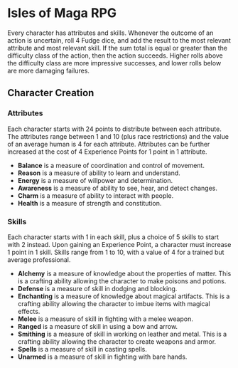 Isles of Maga RPG
=================

Every character has attributes and skills. Whenever the outcome of an action is uncertain, roll 4 Fudge dice, and add the result to the most relevant attribute and most relevant skill. If the sum total is equal or greater than the difficulty class of the action, then the action succeeds. Higher rolls above the difficulty class are more impressive successes, and lower rolls below are more damaging failures.

Character Creation
------------------

### Attributes

Each character starts with 24 points to distribute between each attribute. The attributes range between 1 and 10 (plus race restrictions) and the value of an average human is 4 for each attribute. Attributes can be further increased at the cost of 4 Experience Points for 1 point in 1 attribute.

- **Balance** is a measure of coordination and control of movement.
- **Reason** is a measure of ability to learn and understand.
- **Energy** is a measure of willpower and determination.
- **Awareness** is a measure of ability to see, hear, and detect changes.
- **Charm** is a measure of ability to interact with people.
- **Health** is a measure of strength and constitution.

### Skills

Each character starts with 1 in each skill, plus a choice of 5 skills to start with 2 instead. Upon gaining an Experience Point, a character must increase 1 point in 1 skill. Skills range from 1 to 10, with a value of 4 for a trained but average professional.

- **Alchemy** is a measure of knowledge about the properties of matter. This is a crafting ability allowing the character to make poisons and potions.
- **Defense** is a measure of skill in dodging and blocking.
- **Enchanting** is a measure of knowledge about magical artifacts. This is a crafting ability allowing the character to imbue items with magical effects.
- **Melee** is a measure of skill in fighting with a melee weapon.
- **Ranged** is a measure of skill in using a bow and arrow.
- **Smithing** is a measure of skill in working on leather and metal. This is a crafting ability allowing the character to create weapons and armor.
- **Spells** is a measure of skill in casting spells.
- **Unarmed** is a measure of skill in fighting with bare hands.


